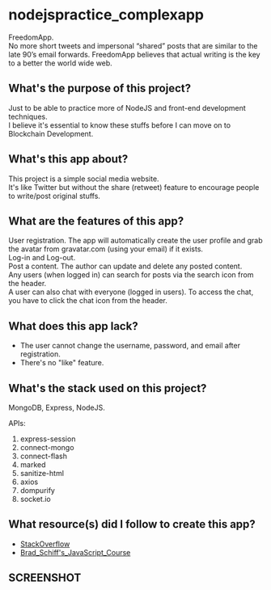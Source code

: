 # nodejspractice_complexapp
FreedomApp.  
No more short tweets and impersonal “shared” posts that are similar to the late 90’s email forwards. FreedomApp believes that actual writing is the key to a better the world wide web.    

## What's the purpose of this project?
Just to be able to practice more of NodeJS and front-end development techniques.  
I believe it's essential to know these stuffs before I can move on to Blockchain Development.  

## What's this app about?
This project is a simple social media website.  
It's like Twitter but without the share (retweet) feature to encourage people to write/post original stuffs.  

## What are the features of this app?
User registration. The app will automatically create the user profile and grab the avatar from gravatar.com (using your email) if it exists.  
Log-in and Log-out.  
Post a content. The author can update and delete any posted content.  
Any users (when logged in) can search for posts via the search icon from the header.  
A user can also chat with everyone (logged in users). To access the chat, you have to click the chat icon from the header.  

## What does this app lack?
* The user cannot change the username, password, and email after registration.  
* There's no "like" feature.  

## What's the stack used on this project?
MongoDB, Express, NodeJS.  

APIs:
1. express-session
2. connect-mongo
3. connect-flash
4. marked
5. sanitize-html
6. axios
7. dompurify
8. socket.io

## What resource(s) did I follow to create this app?
* [StackOverflow](https://stackoverflow.com/)  
* [Brad_Schiff's_JavaScript_Course](https://www.udemy.com/course/learn-javascript-full-stack-from-scratch)

## SCREENSHOT

